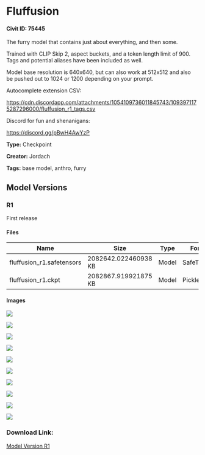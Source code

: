 # Fluffusion

#### Civit ID: 75445

<p>The furry model that contains just about everything, and then some.</p><p></p><p>Trained with CLIP Skip 2, aspect buckets, and a token length limit of 900. Tags and potential aliases have been included as well.</p><p></p><p>Model base resolution is 640x640, but can also work at 512x512 and also be pushed out to 1024 or 1200 depending on your prompt.</p><p></p><p>Autocomplete extension CSV:</p><p><a target="_blank" rel="ugc" href="https://cdn.discordapp.com/attachments/1054109736011845743/1093971175287296000/fluffusion_r1_tags.csv">https://cdn.discordapp.com/attachments/1054109736011845743/1093971175287296000/fluffusion_r1_tags.csv</a></p><p></p><p>Discord for fun and shenanigans:</p><p><a target="_blank" rel="ugc" href="https://discord.gg/pBwH4AwYzP">https://discord.gg/pBwH4AwYzP</a></p>

**Type:** Checkpoint

**Creator:** Jordach

**Tags:** base model, anthro, furry

## Model Versions

### R1

<p>First release</p>

#### Files

| Name | Size | Type | Format | Download Url | AutoV1 | AutoV2 | SHA256 | CRC32 | BLAKE3 |
| --- | --- | --- | --- | --- | --- | --- | --- | --- | --- |
| fluffusion_r1.safetensors | 2082642.022460938 KB | Model | SafeTensor | https://civitai.com/api/download/models/80182 | D8FAA013 | 30ECDE0AC1 | 30ECDE0AC1A4B335A40AECCE354249D9EBE53337262879B6A9AAC0BF83282BDB | 53414BF3 | DD27EAE92A448A3F6F42E2774867AD18BA92F22FE1D73EEF1AF8EAE609F8D359 |
| fluffusion_r1.ckpt | 2082867.919921875 KB | Model | PickleTensor | https://civitai.com/api/download/models/80182?type=Model&format=PickleTensor&size=pruned&fp=fp16 | 358E842D | B98E3AE717 | B98E3AE717CD65662609AD0B47664454EB8813FD9E9BBF49A714031003019D59 | AF45894B | AE1177E0BE9D0E8183BEABCB72EBD35332E2CF467985263EA75BAE436E13D5A9 |

#### Images

<p><img src="https://image.civitai.com/xG1nkqKTMzGDvpLrqFT7WA/180e124e-42db-4f6c-8ef0-33fcba937958/width=450/900152.jpeg" /></p>

<p><img src="https://image.civitai.com/xG1nkqKTMzGDvpLrqFT7WA/5ddd050d-9a19-466f-8306-e8f6eb1464bc/width=450/900153.jpeg" /></p>

<p><img src="https://image.civitai.com/xG1nkqKTMzGDvpLrqFT7WA/8b162cf4-182d-4355-a067-dc7a4e919bb9/width=450/900151.jpeg" /></p>

<p><img src="https://image.civitai.com/xG1nkqKTMzGDvpLrqFT7WA/b11b41f8-3aa6-417c-a4a2-de54f86223d1/width=450/900156.jpeg" /></p>

<p><img src="https://image.civitai.com/xG1nkqKTMzGDvpLrqFT7WA/c1e28bc4-dc92-4103-9ceb-700ce09fa759/width=450/900154.jpeg" /></p>

<p><img src="https://image.civitai.com/xG1nkqKTMzGDvpLrqFT7WA/7fa98648-8596-4431-82e5-027f703e20aa/width=450/900155.jpeg" /></p>

<p><img src="https://image.civitai.com/xG1nkqKTMzGDvpLrqFT7WA/291355e4-9df0-4062-ae90-3755e55cdc2b/width=450/900159.jpeg" /></p>

<p><img src="https://image.civitai.com/xG1nkqKTMzGDvpLrqFT7WA/0890c891-3fff-4141-b9d6-d969e6651a25/width=450/900157.jpeg" /></p>

<p><img src="https://image.civitai.com/xG1nkqKTMzGDvpLrqFT7WA/2d2231c8-a55d-410d-baac-b00319f8413f/width=450/900158.jpeg" /></p>

<p><img src="https://image.civitai.com/xG1nkqKTMzGDvpLrqFT7WA/9e721c6c-cd5e-4c70-a4e9-93e0cd1d1b2b/width=450/900160.jpeg" /></p>

### Download Link:

[Model Version R1](https://civitai.com/api/download/models/80182)

